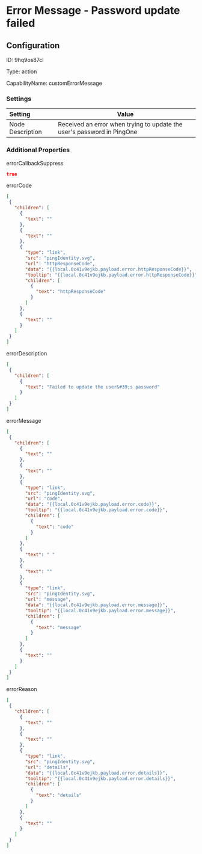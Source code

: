 # Error Message - Password update failed
## Configuration
ID:  9hq9os87cl

Type: action 

CapabilityName: customErrorMessage

### Settings
| Setting | Value  |
| :------------------------ | ---------------------------------------- |
| Node Description | Received an error when trying to update the user&#39;s password in PingOne | }
 




### Additional Properties
errorCallbackSuppress
 ```json 
true
```


errorCode
 ```json 
[
  {
    "children": [
      {
        "text": ""
      },
      {
        "text": ""
      },
      {
        "type": "link",
        "src": "pingIdentity.svg",
        "url": "httpResponseCode",
        "data": "{{local.0c41v9ejkb.payload.error.httpResponseCode}}",
        "tooltip": "{{local.0c41v9ejkb.payload.error.httpResponseCode}}",
        "children": [
          {
            "text": "httpResponseCode"
          }
        ]
      },
      {
        "text": ""
      }
    ]
  }
]
```


errorDescription
 ```json 
[
  {
    "children": [
      {
        "text": "Failed to update the user&#39;s password"
      }
    ]
  }
]
```


errorMessage
 ```json 
[
  {
    "children": [
      {
        "text": ""
      },
      {
        "text": ""
      },
      {
        "type": "link",
        "src": "pingIdentity.svg",
        "url": "code",
        "data": "{{local.0c41v9ejkb.payload.error.code}}",
        "tooltip": "{{local.0c41v9ejkb.payload.error.code}}",
        "children": [
          {
            "text": "code"
          }
        ]
      },
      {
        "text": " "
      },
      {
        "text": ""
      },
      {
        "type": "link",
        "src": "pingIdentity.svg",
        "url": "message",
        "data": "{{local.0c41v9ejkb.payload.error.message}}",
        "tooltip": "{{local.0c41v9ejkb.payload.error.message}}",
        "children": [
          {
            "text": "message"
          }
        ]
      },
      {
        "text": ""
      }
    ]
  }
]
```


errorReason
 ```json 
[
  {
    "children": [
      {
        "text": ""
      },
      {
        "text": ""
      },
      {
        "type": "link",
        "src": "pingIdentity.svg",
        "url": "details",
        "data": "{{local.0c41v9ejkb.payload.error.details}}",
        "tooltip": "{{local.0c41v9ejkb.payload.error.details}}",
        "children": [
          {
            "text": "details"
          }
        ]
      },
      {
        "text": ""
      }
    ]
  }
]
```



